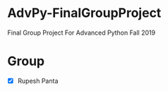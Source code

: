 # AdvPy-FinalGroupProject
Final Group Project For Advanced Python Fall 2019

# Group
- [x] Rupesh Panta
